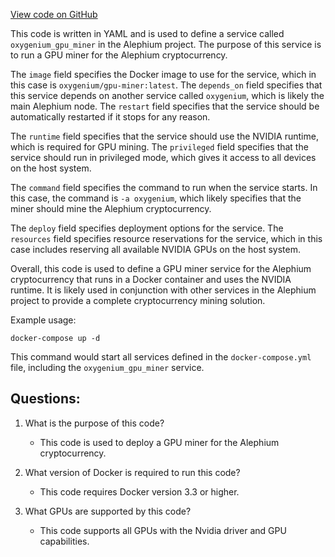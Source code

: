 [View code on GitHub](https://github.com/oxygenium/oxygenium/docker/docker-compose.gpu-miner.yml)

This code is written in YAML and is used to define a service called `oxygenium_gpu_miner` in the Alephium project. The purpose of this service is to run a GPU miner for the Alephium cryptocurrency. 

The `image` field specifies the Docker image to use for the service, which in this case is `oxygenium/gpu-miner:latest`. The `depends_on` field specifies that this service depends on another service called `oxygenium`, which is likely the main Alephium node. The `restart` field specifies that the service should be automatically restarted if it stops for any reason. 

The `runtime` field specifies that the service should use the NVIDIA runtime, which is required for GPU mining. The `privileged` field specifies that the service should run in privileged mode, which gives it access to all devices on the host system. 

The `command` field specifies the command to run when the service starts. In this case, the command is `-a oxygenium`, which likely specifies that the miner should mine the Alephium cryptocurrency. 

The `deploy` field specifies deployment options for the service. The `resources` field specifies resource reservations for the service, which in this case includes reserving all available NVIDIA GPUs on the host system. 

Overall, this code is used to define a GPU miner service for the Alephium cryptocurrency that runs in a Docker container and uses the NVIDIA runtime. It is likely used in conjunction with other services in the Alephium project to provide a complete cryptocurrency mining solution. 

Example usage:

```
docker-compose up -d
```

This command would start all services defined in the `docker-compose.yml` file, including the `oxygenium_gpu_miner` service.
## Questions: 
 1. What is the purpose of this code?
    - This code is used to deploy a GPU miner for the Alephium cryptocurrency.

2. What version of Docker is required to run this code?
    - This code requires Docker version 3.3 or higher.

3. What GPUs are supported by this code?
    - This code supports all GPUs with the Nvidia driver and GPU capabilities.